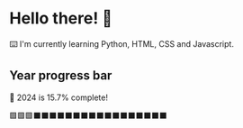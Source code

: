 # Hello there! 👋

⌨️ I'm currently learning Python, HTML, CSS and Javascript.

## Year progress bar

📅 2024 is 15.7% complete!

🟩🟩🟩⬛⬛⬛⬛⬛⬛⬛⬛⬛⬛⬛⬛⬛⬛⬛⬛⬛